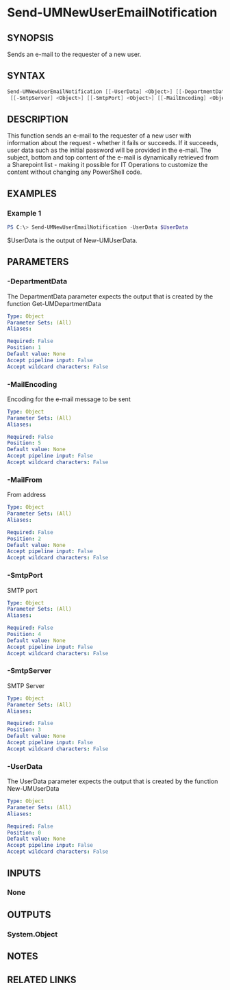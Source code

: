 ﻿---
external help file: User.Management.Automation-help.xml
Module Name: User.Management.Automation
online version:
schema: 2.0.0
---

# Send-UMNewUserEmailNotification

## SYNOPSIS

Sends an e-mail to the requester of a new user.

## SYNTAX

```powershell
Send-UMNewUserEmailNotification [[-UserData] <Object>] [[-DepartmentData] <Object>] [[-MailFrom] <Object>]
 [[-SmtpServer] <Object>] [[-SmtpPort] <Object>] [[-MailEncoding] <Object>]
```

## DESCRIPTION

This function sends an e-mail to the requester of a new user with information about the request - whether it fails or succeeds.
If it succeeds, user data such as the initial password will be provided in the e-mail.
The subject, bottom and top content of the e-mail is dynamically retrieved from a Sharepoint list - making it possible for IT Operations to customize the content without changing any PowerShell code.

## EXAMPLES

### Example 1

```powershell
PS C:\> Send-UMNewUserEmailNotification -UserData $UserData
```

$UserData is the output of New-UMUserData.

## PARAMETERS

### -DepartmentData

The DepartmentData parameter expects the output that is created by the function Get-UMDepartmentData

```yaml
Type: Object
Parameter Sets: (All)
Aliases:

Required: False
Position: 1
Default value: None
Accept pipeline input: False
Accept wildcard characters: False
```

### -MailEncoding

Encoding for the e-mail message to be sent

```yaml
Type: Object
Parameter Sets: (All)
Aliases:

Required: False
Position: 5
Default value: None
Accept pipeline input: False
Accept wildcard characters: False
```

### -MailFrom

From address

```yaml
Type: Object
Parameter Sets: (All)
Aliases:

Required: False
Position: 2
Default value: None
Accept pipeline input: False
Accept wildcard characters: False
```

### -SmtpPort

SMTP port

```yaml
Type: Object
Parameter Sets: (All)
Aliases:

Required: False
Position: 4
Default value: None
Accept pipeline input: False
Accept wildcard characters: False
```

### -SmtpServer

SMTP Server

```yaml
Type: Object
Parameter Sets: (All)
Aliases:

Required: False
Position: 3
Default value: None
Accept pipeline input: False
Accept wildcard characters: False
```

### -UserData

The UserData parameter expects the output that is created by the function New-UMUserData

```yaml
Type: Object
Parameter Sets: (All)
Aliases:

Required: False
Position: 0
Default value: None
Accept pipeline input: False
Accept wildcard characters: False
```

## INPUTS

### None

## OUTPUTS

### System.Object

## NOTES

## RELATED LINKS
